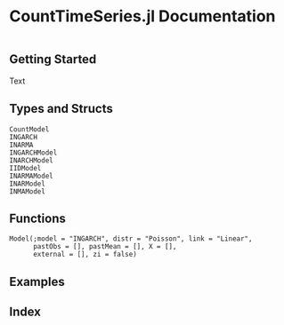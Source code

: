 # CountTimeSeries.jl Documentation

```@contents
```

## Getting Started
Text

## Types and Structs

```@docs
CountModel
INGARCH
INARMA
INGARCHModel
INARCHModel
IIDModel
INARMAModel
INARModel
INMAModel
```

## Functions

```@docs
Model(;model = "INGARCH", distr = "Poisson", link = "Linear",
      pastObs = [], pastMean = [], X = [],
      external = [], zi = false)
```

## Examples


## Index
```@index
```

